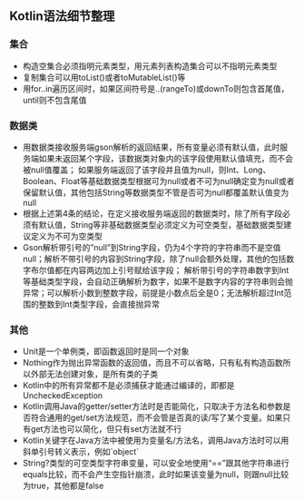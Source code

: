 ## Kotlin语法细节整理

### 集合
- 构造空集合必须指明元素类型，用元素列表构造集合可以不指明元素类型
- 复制集合可以用toList()或者toMutableList()等
- 用for..in遍历区间时，如果区间符号是..(rangeTo)或downTo则包含首尾值，until则不包含尾值

### 数据类
- 用数据类接收服务端gson解析的返回结果，所有变量必须有默认值，此时服务端如果未返回某个字段，该数据类对象内的该字段使用默认值填充，而不会被null值覆盖；
  如果服务端返回了该字段并且值为null，则Int、Long、Boolean、Float等基础数据类型根据可为null或者不可为null确定变为null或者保留默认值，其他包括String等数据类型不管是否可为null都覆盖默认值变为null
- 根据上述第4条的结论，在定义接收服务端返回的数据类时，除了所有字段必须有默认值，String等非基础数据类型必须定义为可空类型，基础数据类型建议定义为不可为空类型
- Gson解析带引号的”null”到String字段，仍为4个字符的字符串而不是空值null；解析不带引号的内容到String字段，除了null会额外处理，其他的包括数字布尔值都在内容两边加上引号赋给该字段；
  解析带引号的字符串数字到Int等基础类型字段，会自动正确解析为数字，如果不是数字内容的字符串则会抛异常；可以解析小数到整数字段，前提是小数点后全是0；无法解析超过Int范围的整数到Int类型字段，会直接抛异常

### 其他
- Unit是一个单例类，即函数返回时是同一个对象
- Nothing作为抛出异常函数的返回值，而且不可以省略，只有私有构造函数所以外部无法创建对象，是所有类的子类
- Kotlin中的所有异常都不是必须捕获才能通过编译的，即都是UncheckedException
- Kotlin调用Java的getter/setter方法时是否能简化，只取决于方法名和参数是否符合通用的get/set方法规范，而不会管是否真的读/写了某个变量。如果只有get方法也可以简化，但只有set方法就不行
- Kotlin关键字在Java方法中被使用为变量名/方法名，调用Java方法时可以用斜单引号转义表示，例如\`object\`
- String?类型的可空类型字符串变量，可以安全地使用“==”跟其他字符串进行equals比较，而不会产生空指针崩溃，此时如果该变量为null，则跟null比较为true，其他都是false
